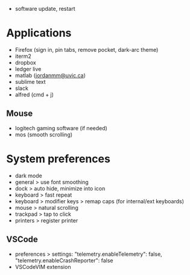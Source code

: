 * software update, restart

# Applications
* Firefox (sign in, pin tabs, remove pocket, dark-arc theme)
* iterm2
* dropbox
* ledger live
* matlab (jordanmm@uvic.ca)
* sublime text
* slack
* alfred (cmd + j)
## Mouse
* logitech gaming software (if needed)
* mos (smooth scrolling)

# System preferences
* dark mode
* general > use font smoothing
* dock > auto hide, minimize into icon
* keyboard > fast repeat
* keyboard > modifier keys > remap caps (for internal/ext keyboards)
* mouse > natural scrolling
* trackpad > tap to click
* printers > register printer

## VSCode
* preferences > settings: "telemetry.enableTelemetry": false, "telemetry.enableCrashReporter": false
* VSCodeVIM extension
